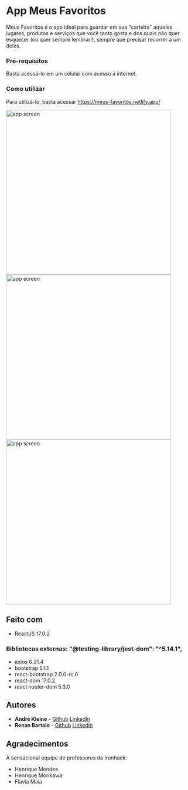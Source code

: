 # App Meus Favoritos

Meus Favoritos é o app ideal para guardar em sua "carteira" aqueles lugares, produtos e serviços que você tanto gosta e dos quais não quer esquecer (ou quer sempre lembrar!), sempre que precisar recorrer a um deles.

### Pré-requisitos

Basta acessá-lo em um celular com acesso à internet.

### Como utilizar

Para utilizá-lo, basta acessar https://meus-favoritos.netlify.app/

<span>
<img src="https://github.com/andrekleine/ironhack-project-2-frontend-crud/blob/main/src/components/AppImgs/Captura%20de%20Tela%202021-10-15%20%C3%A0s%2015.15.03.png" alt="app screen" height="450"/>
<img src="https://github.com/andrekleine/ironhack-project-2-frontend-crud/blob/main/src/components/AppImgs/Captura%20de%20Tela%202021-10-15%20%C3%A0s%2015.14.35.png" alt="app screen" height="450"/>
<img src="https://github.com/andrekleine/ironhack-project-2-frontend-crud/blob/main/src/components/AppImgs/Captura%20de%20Tela%202021-10-15%20%C3%A0s%2014.53.03.png" alt="app screen" height="450"/>
</span>

## Feito com
* ReactJS 17.0.2

### Bibliotecas externas: "@testing-library/jest-dom": "^5.14.1",
* axios 0.21.4
* bootstrap 5.1.1
* react-bootstrap 2.0.0-rc.0
* react-dom 17.0.2
* react-router-dom 5.3.0
    
## Autores

* **André Kleine** - [Github](https://github.com/andrekleine) [LinkedIn](https://www.linkedin.com/in/andre-kleine-/)
* **Renan Bartalo** - [Github](https://github.com/RenanBartalo) [LinkedIn](https://www.linkedin.com/in/renan-bartalo-51709b8a/)

## Agradecimentos
À sensacional equipe de professores da Ironhack:
* Henrique Mendes
* Henrique Morikawa
* Flavia Maia
